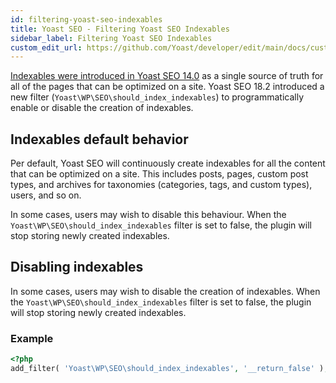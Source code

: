 ```yaml
---
id: filtering-yoast-seo-indexables
title: Yoast SEO - Filtering Yoast SEO Indexables
sidebar_label: Filtering Yoast SEO Indexables
custom_edit_url: https://github.com/Yoast/developer/edit/main/docs/customization/yoast-seo/filters/filtering-yoast-seo-indexables.md
---
```


[Indexables were introduced in Yoast SEO 14.0](https://yoast.com/innovations/indexables/) as a single source of truth for all of the pages that can be optimized on a site. Yoast SEO 18.2 introduced a new filter (`Yoast\WP\SEO\should_index_indexables`) to programmatically enable or disable the creation of indexables.

## Indexables default behavior

Per default, Yoast SEO will continuously create indexables for all the content that can be optimized on a site. This includes posts, pages, custom post types, and archives for taxonomies (categories, tags, and custom types), users, and so on.

In some cases, users may wish to disable this behaviour. When the `Yoast\WP\SEO\should_index_indexables` filter is set to false, the plugin will stop storing newly created indexables.

## Disabling indexables

In some cases, users may wish to disable the creation of indexables. When the `Yoast\WP\SEO\should_index_indexables` filter is set to false, the plugin will stop storing newly created indexables.

### Example

```php
<?php
add_filter( 'Yoast\WP\SEO\should_index_indexables', '__return_false' );
```
